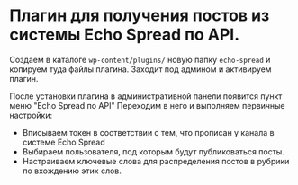 # Плагин для получения постов из системы Echo Spread по API.
Создаем в каталоге `wp-content/plugins/` новую папку `echo-spread` и копируем туда файлы плагина. Заходит под админом и активируем плагин.

После установки плагина в административной панели появится пункт меню "Echo Spread по API"
Переходим в него и выполняем первичные настройки:
- Вписываем токен в соответствии с тем, что прописан у канала в системе Echo Spread
- Выбираем пользователя, под которым будут публиковаться посты.
- Настраиваем ключевые слова для распределения постов в рубрики по вхождению этих слов.
